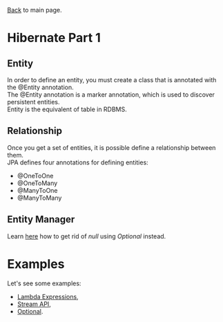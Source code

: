 [Back](../README.md) to main page.

# Hibernate Part 1

## Entity

In order to define an entity, you must create a class that is annotated with the @Entity annotation.<br/>
The @Entity annotation is a marker annotation, which is used to discover persistent entities.<br/>
Entity is the equivalent of table in RDBMS.

## Relationship

Once you get a set of entities, it is possible define a relationship between them.<br/>
JPA defines four annotations for defining entities:
 - @OneToOne
 - @OneToMany
 - @ManyToOne
 - @ManyToMany

## Entity Manager

Learn [here](https://www.baeldung.com/java-optional) how to get rid of _null_ using _Optional_ instead.

# Examples

Let's see some examples:

- [Lambda Expressions](src/test/java/test/LambdaExpressionsTest.java),
- [Stream API](src/test/java/test/StreamsTest.java),
- [Optional](src/test/java/test/OptionalTest.java).

